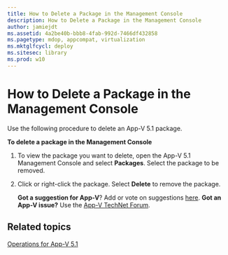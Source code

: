 ```yaml
---
title: How to Delete a Package in the Management Console
description: How to Delete a Package in the Management Console
author: jamiejdt
ms.assetid: 4a2be40b-bbb8-4fab-992d-7466df432858
ms.pagetype: mdop, appcompat, virtualization
ms.mktglfcycl: deploy
ms.sitesec: library
ms.prod: w10
---
```



# How to Delete a Package in the Management Console


Use the following procedure to delete an App-V 5.1 package.

**To delete a package in the Management Console**

1.  To view the package you want to delete, open the App-V 5.1 Management Console and select **Packages**. Select the package to be removed.

2.  Click or right-click the package. Select **Delete** to remove the package.

    **Got a suggestion for App-V**? Add or vote on suggestions [here](http://appv.uservoice.com/forums/280448-microsoft-application-virtualization). **Got an App-V issue?** Use the [App-V TechNet Forum](https://social.technet.microsoft.com/Forums/home?forum=mdopappv).

## Related topics


[Operations for App-V 5.1](operations-for-app-v-51.md)

 

 





